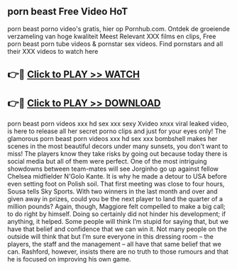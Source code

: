 ## porn beast Free Video HoT 

porn beast porno video's gratis, hier op Pornhub.com. Ontdek de groeiende verzameling van hoge kwaliteit Meest Relevant XXX films en clips,
Free porn beast porn tube videos & pornstar sex videos. Find pornstars and all their XXX videos to watch here


## 👉🔴 [Click to PLAY >> WATCH](http://us.freeplayer.one?title=porn_beast&ref=16D)

## 👉🔴 [Click to PLAY >> DOWNLOAD](http://us.freeplayer.one?title=porn_beast&ref=16D)


porn beast porn videos xxx hd sex xxx sexy Xvideo xnxx viral leaked video, is here to release all her secret porno clips and just for your eyes only! The glamorous porn beast porn videos xxx hd sex xxx bombshell makes her scenes in the most beautiful decors under many sunsets, you don't want to miss! The players know they take risks by going out because today there is social media but all of them were perfect. One of the most intriguing showdowns between team-mates will see Jorginho go up against fellow Chelsea midfielder N'Golo Kante. It is why he made a detour to USA before even setting foot on Polish soil. That first meeting was close to four hours, Sousa tells Sky Sports. With two winners in the last month and over and given away in prizes, could you be the next player to land the quarter of a million pounds? Again, though, Maggiore felt compelled to make a big call; to do right by himself. Doing so certainly did not hinder his development; if anything, it helped. Some people will think I’m stupid for saying that, but we have that belief and confidence that we can win it. Not many people on the outside will think that but I’m sure everyone in this dressing room – the players, the staff and the management – all have that same belief that we can. Rashford, however, insists there are no truth to those rumours and that he is focused on improving his own game.